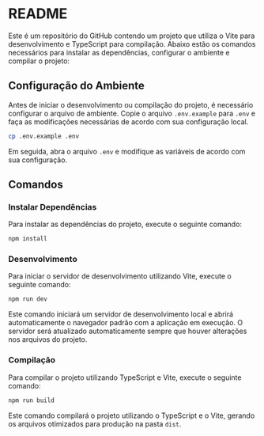 # README

Este é um repositório do GitHub contendo um projeto que utiliza o Vite para desenvolvimento e TypeScript para compilação. Abaixo estão os comandos necessários para instalar as dependências, configurar o ambiente e compilar o projeto:

## Configuração do Ambiente

Antes de iniciar o desenvolvimento ou compilação do projeto, é necessário configurar o arquivo de ambiente. Copie o arquivo `.env.example` para `.env` e faça as modificações necessárias de acordo com sua configuração local.

```bash
cp .env.example .env
```

Em seguida, abra o arquivo `.env` e modifique as variáveis de acordo com sua configuração.

## Comandos

### Instalar Dependências

Para instalar as dependências do projeto, execute o seguinte comando:

```bash
npm install
```

### Desenvolvimento

Para iniciar o servidor de desenvolvimento utilizando Vite, execute o seguinte comando:

```bash
npm run dev
```

Este comando iniciará um servidor de desenvolvimento local e abrirá automaticamente o navegador padrão com a aplicação em execução. O servidor será atualizado automaticamente sempre que houver alterações nos arquivos do projeto.

### Compilação

Para compilar o projeto utilizando TypeScript e Vite, execute o seguinte comando:

```bash
npm run build
```

Este comando compilará o projeto utilizando o TypeScript e o Vite, gerando os arquivos otimizados para produção na pasta `dist`.
